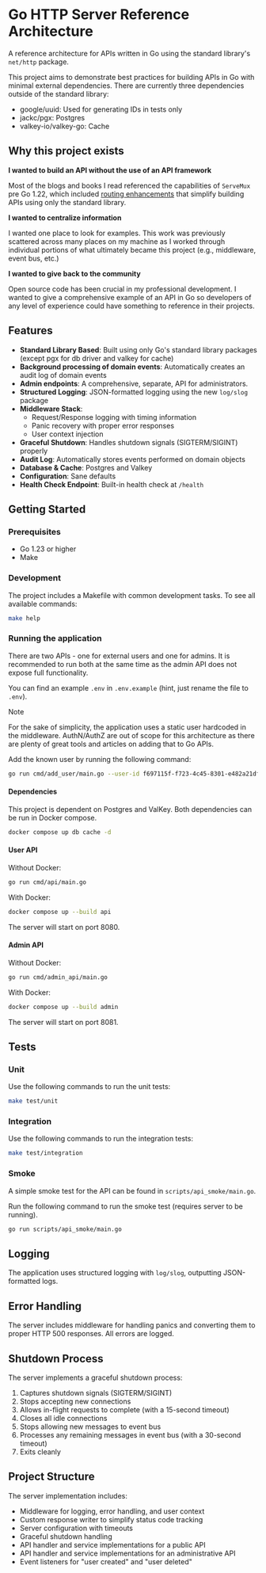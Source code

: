 # Go HTTP Server Reference Architecture

A reference architecture for APIs written in Go using the standard library's `net/http` package.

This project aims to demonstrate best practices for building APIs in Go with minimal external dependencies. There are currently three dependencies outside of the standard library:
- google/uuid: Used for generating IDs in tests only
- jackc/pgx: Postgres
- valkey-io/valkey-go: Cache

## Why this project exists

**I wanted to build an API without the use of an API framework**

Most of the blogs and books I read referenced the capabilities of `ServeMux` pre Go 1.22, which included [routing enhancements](https://go.dev/blog/routing-enhancements) that simplify building APIs using only the standard library.

**I wanted to centralize information**

I wanted one place to look for examples. This work was previously scattered across many places on my machine as I worked through individual portions of what ultimately became this project (e.g., middleware, event bus, etc.)

**I wanted to give back to the community**

Open source code has been crucial in my professional development. I wanted to give a comprehensive example of an API in Go so developers of any level of experience could have something to reference in their projects.

## Features

- **Standard Library Based**: Built using only Go's standard library packages (except pgx for db driver and valkey for cache)
- **Background processing of domain events**: Automatically creates an audit log of domain events
- **Admin endpoints**: A comprehensive, separate, API for administrators.
- **Structured Logging**: JSON-formatted logging using the new `log/slog` package
- **Middleware Stack**:
  - Request/Response logging with timing information
  - Panic recovery with proper error responses
  - User context injection
- **Graceful Shutdown**: Handles shutdown signals (SIGTERM/SIGINT) properly
- **Audit Log**: Automatically stores events performed on domain objects
- **Database & Cache**: Postgres and Valkey
- **Configuration**: Sane defaults
- **Health Check Endpoint**: Built-in health check at `/health`

## Getting Started

### Prerequisites

- Go 1.23 or higher
- Make

### Development

The project includes a Makefile with common development tasks. To see all available commands:

```bash
make help
```

### Running the application

There are two APIs - one for external users and one for admins. It is recommended to run both at the same time as the admin API does not expose full functionality.

You can find an example `.env` in `.env.example` (hint, just rename the file to `.env`).

> [!NOTE]
> For the sake of simplicity, the application uses a static user hardcoded in the middleware.
> AuthN/AuthZ are out of scope for this architecture as there are plenty of great tools and articles
> on adding that to Go APIs.
>
>
> Add the known user by running the following command:
> ```bash
> go run cmd/add_user/main.go --user-id f697115f-f723-4c45-8301-e482a21dfd89
> ```

#### Dependencies

This project is dependent on Postgres and ValKey. Both dependencies can be run in Docker compose.
```bash
docker compose up db cache -d
```

#### User API

Without Docker:
```bash
go run cmd/api/main.go
```

With Docker:
```bash
docker compose up --build api
```

The server will start on port 8080.

#### Admin API

Without Docker:
```bash
go run cmd/admin_api/main.go
```

With Docker:
```bash
docker compose up --build admin
```

The server will start on port 8081.

## Tests

### Unit

Use the following commands to run the unit tests:
```bash
make test/unit
```

### Integration

Use the following commands to run the integration tests:
```bash
make test/integration
```

### Smoke

A simple smoke test for the API can be found in `scripts/api_smoke/main.go`.

Run the following command to run the smoke test (requires server to be running).
```bash
go run scripts/api_smoke/main.go
```

##

## Logging

The application uses structured logging with `log/slog`, outputting JSON-formatted logs.

## Error Handling

The server includes middleware for handling panics and converting them to proper HTTP 500 responses. All errors are logged.

## Shutdown Process

The server implements a graceful shutdown process:
1. Captures shutdown signals (SIGTERM/SIGINT)
1. Stops accepting new connections
1. Allows in-flight requests to complete (with a 15-second timeout)
1. Closes all idle connections
1. Stops allowing new messages to event bus
1. Processes any remaining messages in event bus (with a 30-second timeout)
1. Exits cleanly

## Project Structure

The server implementation includes:
- Middleware for logging, error handling, and user context
- Custom response writer to simplify status code tracking
- Server configuration with timeouts
- Graceful shutdown handling
- API handler and service implementations for a public API
- API handler and service implementations for an administrative API
- Event listeners for "user created" and "user deleted"


